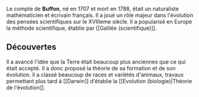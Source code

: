 Le compte de **Buffon**, né en 1707 et mort en 1788, était un naturaliste mathématicien et écrivain français. Il a joué un rôle majeur dans l'évolution des pensées scientifiques sur le XVIIIeme siècle.
Il a popularisé en Europe la méthode scientifique, établie par [[Galilée (scientifique)]].
## Découvertes
Il a avancé l'idée que la Terre était beaucoup plus anciennes que ce qui était accepté. Il a donc proposé la théorie de sa formation et de son évolution.
Il a classé beaucoup de races et variétés d'animaux, travaux permettant plus tard à [[Darwin]] d'établie la [[Evolution (biologie)|Théorie de l'évolution]].